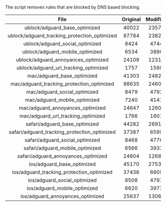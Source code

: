 The script removes rules that are blocked by DNS based blocking.


| File | Original | Modified |
|:----:|:-----:|:-----:|
| ublock/adguard_base_optimized | 40022 | 23575 |
| ublock/adguard_tracking_protection_optimized | 97784 | 23823 |
| ublock/adguard_social_optimized | 8424 | 4744 |
| ublock/adguard_mobile_optimized | 6534 | 3896 |
| ublock/adguard_annoyances_optimized | 24109 | 12315 |
| ublock/adguard_url_tracking_optimized | 1757 | 1598 |
| mac/adguard_base_optimized | 41303 | 24822 |
| mac/adguard_tracking_protection_optimized | 98635 | 24601 |
| mac/adguard_social_optimized | 8479 | 4792 |
| mac/adguard_mobile_optimized | 7240 | 4141 |
| mac/adguard_annoyances_optimized | 24647 | 12602 |
| mac/adguard_url_tracking_optimized | 1766 | 1607 |
| safari/adguard_base_optimized | 44282 | 26916 |
| safari/adguard_tracking_protection_optimized | 37387 | 6599 |
| safari/adguard_social_optimized | 8468 | 4776 |
| safari/adguard_mobile_optimized | 6566 | 3933 |
| safari/adguard_annoyances_optimized | 24804 | 12682 |
| ios/adguard_base_optimized | 45170 | 27538 |
| ios/adguard_tracking_protection_optimized | 37436 | 6609 |
| ios/adguard_social_optimized | 8508 | 4797 |
| ios/adguard_mobile_optimized | 6620 | 3973 |
| ios/adguard_annoyances_optimized | 25637 | 13069 |